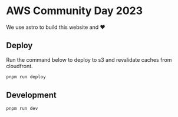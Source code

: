 # AWS Community Day 2023

We use astro to build this website and ❤️

## Deploy

Run the command below to deploy to s3 and revalidate caches from cloudfront.

```bash
pnpm run deploy
```

## Development

```bash
pnpm run dev
```
